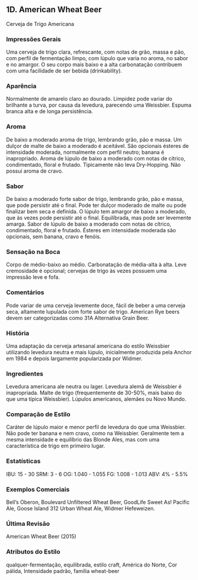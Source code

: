 ## 1D. American Wheat Beer
Cerveja de Trigo Americana

### Impressões Gerais

Uma cerveja de trigo clara, refrescante, com notas de grão, massa e pão, com perfil de fermentação limpo, com lúpulo que varia no aroma, no sabor e no amargor. O seu corpo mais baixo e a alta carbonatação contribuem com uma facilidade de ser bebida (drinkability).

### Aparência

Normalmente de amarelo claro ao dourado. Limpidez pode variar do brilhante a turva, por causa da levedura, parecendo uma Weissbier. Espuma branca alta e de longa persistência.

### Aroma

De baixo a moderado aroma de trigo, lembrando grão, pão e massa. Um dulçor de malte de baixo a moderado é aceitável. São opcionais ésteres de intensidade moderada, normalmente com perfil neutro; banana é inapropriado. Aroma de lúpulo de baixo a moderado com notas de cítrico, condimentado, floral e frutado. Tipicamente não leva Dry-Hopping. Não possui aroma de cravo.

### Sabor

De baixo a moderado forte sabor de trigo, lembrando grão, pão e massa, que pode persistir até o final. Pode ter dulçor moderado de malte ou pode finalizar bem seca e definida. O lúpulo tem amargor de baixo a moderado, que às vezes pode persistir até o final. Equilíbrada, mas pode ser levemente amarga. Sabor de lúpulo de baixo a moderado com notas de cítrico, condimentado, floral e frutado. Ésteres em intensidade moderada são opcionais, sem banana, cravo e fenóis.

### Sensação na Boca

Corpo de médio-baixo ao médio. Carbonatação de média-alta à alta. Leve cremosidade é opcional; cervejas de trigo às vezes possuem uma impressão leve e fofa.

### Comentários

Pode variar de uma cerveja levemente doce, fácil de beber a uma cerveja seca, altamente lupulada com forte sabor de trigo. American Rye beers devem ser categorizadas como 31A Alternativa Grain Beer.

### História

Uma adaptação da cerveja artesanal americana do estilo Weissbier utilizando levedura neutra e mais lúpulo, inicialmente produzida pela Anchor em 1984 e depois largamente popularizada por Widmer.

### Ingredientes

Levedura americana ale neutra ou lager. Levedura alemã de Weissbier é inapropriada. Malte de trigo (frequentemente de 30-50%, mais baixo do que uma típica Weissbier). Lúpulos americanos, alemães ou Novo Mundo.

### Comparação de Estilo

Caráter de lúpulo maior e menor perfil de levedura do que uma Weissbier. Não pode ter banana e nem cravo, como na Weissbier. Geralmente tem a mesma intensidade e equilíbrio das Blonde Ales, mas com uma característica de trigo em primeiro lugar.

### Estatísticas

IBU: 15 - 30
SRM: 3 - 6
OG: 1.040 - 1.055
FG: 1.008 - 1.013
ABV: 4% - 5.5%

### Exemplos Comerciais

Bell’s Oberon, Boulevard Unfiltered Wheat Beer, GoodLife Sweet As! Pacific Ale, Goose Island 312 Urban Wheat Ale, Widmer Hefeweizen.

### Última Revisão

American Wheat Beer (2015)

### Atributos do Estilo

qualquer-fermentação, equilibrada, estilo craft, América do Norte, Cor pálida, Intensidade padrão, família wheat-beer

